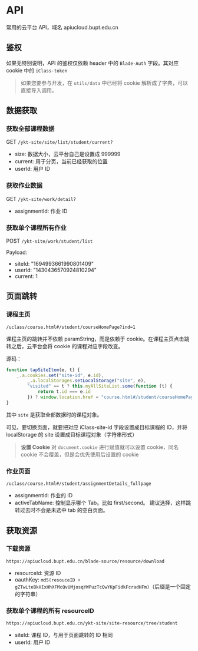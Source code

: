 # API

常用的云平台 API，域名 apiucloud.bupt.edu.cn

## 鉴权

如果无特别说明，API 的鉴权仅依赖 header 中的 `Blade-Auth` 字段。其对应 cookie 中的 `iClass-token`

> 如果您要参与开发，在 `utils/data` 中已经将 cookie 解析成了字典，可以直接导入调用。

## 数据获取

### 获取全部课程数据

GET `/ykt-site/site/list/student/current?`

- size: 数据大小，云平台自己是设置成 999999
- current: 用于分页，当前已经获取的位置
- userId: 用户 ID

### 获取作业数据

GET `/ykt-site/work/detail?`

- assignmentId: 作业 ID

### 获取单个课程所有作业

POST `/ykt-site/work/student/list`

Payload:

- siteId: "1694993661990801409"
- userId: "1430436570924810294"
- current: 1

## 页面跳转

### 课程主页

`/uclass/course.html#/student/courseHomePage?ind=1`

课程主页的跳转并不依赖 paramString，而是依赖于 cookie。在课程主页点击跳转之后，云平台会将 cookie 的课程对应字段改变。

源码：

```javascript
function tapSiteItem(e, t) {
    _.a.cookies.set("site-id", e.id),
        _.a.localStorages.setLocalStorage("site", e),
        "visited" == t ? this.myAllSiteList.some(function (t) {
            return t.id === e.id
        }) ? window.location.href = "course.html#/student/courseHomePage?ind=1" : window.location.href = "course.html#/courseCenterDetail_fullpage" : window.location.href = "course.html#/student/courseHomePage?ind=1"
}
```

其中 `site` 是获取全部数据时的课程对象。

可见，要切换页面，就要把对应 iClass-site-id 字段设置成目标课程的 ID，并将 localStorage 的 site 设置成目标课程对象（字符串形式）

> **设置 Cookie**
> 对 `document.cookie` 进行赋值就可以设置 cookie，同名 cookie 不会覆盖，但是会优先使用后设置的 cookie

### 作业页面

`/uclass/course.html#/student/assignmentDetails_fullpage`

- assignmentId: 作业的 ID
- activeTabName: 控制显示哪个 Tab。比如 first/second。 建议选择，这样跳转过去时不会是未选中 tab 的空白页面。

## 获取资源

### 下载资源

`https://apiucloud.bupt.edu.cn/blade-source/resource/download`

- resourceId: 资源 ID
- oauthKey: `md5(resouceID + gZTwLteBkHIxHhXFMcQvUMjosqYWPuzTcQwYKpFidkFcradHFm)`（后缀是一个固定的字符串）

### 获取单个课程的所有 resourceID

`https://apiucloud.bupt.edu.cn/ykt-site/site-resource/tree/student`

- siteId: 课程 ID，与用于页面跳转的 ID 相同
- userId: 用户 ID
